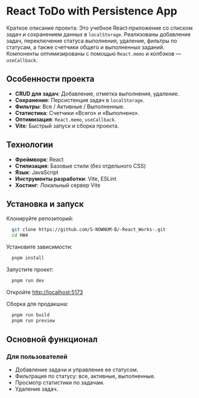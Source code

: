 # React ToDo with Persistence App

Краткое описание проекта: Это учебное React‑приложение со списком задач и сохранением данных в `localStorage`. Реализованы добавление задач, переключение статуса выполнения, удаление, фильтры по статусам, а также счетчики общего и выполненных заданий. Компоненты оптимизированы с помощью `React.memo` и колбэков — `useCallback`.

## Особенности проекта

- **CRUD для задач**: Добавление, отметка выполнения, удаление.
- **Сохранение**: Персистенция задач в `localStorage`.
- **Фильтры**: Все / Активные / Выполненные.
- **Статистика**: Счетчики «Всего» и «Выполнено».
- **Оптимизация**: `React.memo`, `useCallback`.
- **Vite**: Быстрый запуск и сборка проекта.

## Технологии

- **Фреймворк**: React
- **Стилизация**: Базовые стили (без отдельного CSS)
- **Язык**: JavaScript
- **Инструменты разработки**: Vite, ESLint
- **Хостинг**: Локальный сервер Vite

## Установка и запуск

Клонируйте репозиторий:
```bash
  git clone https://github.com/S-NOWNUM-B/-React_Works-.git
  cd HW4
```

Установите зависимости:
```bash
  pnpm install
```

Запустите проект:
```bash
  pnpm run dev
```
Откройте [http://localhost:5173](http://localhost:5173)

Сборка для продакшна:
```bash
  pnpm run build
  pnpm run preview
```

## Основной функционал

### Для пользователей
- Добавление задачи и управление ее статусом.
- Фильтрация по статусу: все, активные, выполненные.
- Просмотр статистики по задачам.
- Удаление задач.


